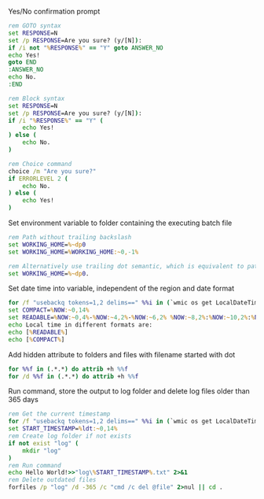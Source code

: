Yes/No confirmation prompt
```bat
rem GOTO syntax
set RESPONSE=N
set /p RESPONSE=Are you sure? (y/[N]): 
if /i not "%RESPONSE%" == "Y" goto ANSWER_NO
echo Yes!
goto END
:ANSWER_NO
echo No.
:END

rem Block syntax
set RESPONSE=N
set /p RESPONSE=Are you sure? (y/[N]): 
if /i "%RESPONSE%" == "Y" (
	echo Yes!
) else (
	echo No.
)

rem Choice command
choice /m "Are you sure?"
if ERRORLEVEL 2 (
	echo No.
) else (
	echo Yes!
)
```

Set environment variable to folder containing the executing batch file
```bat
rem Path without trailing backslash
set WORKING_HOME=%~dp0
set WORKING_HOME=%WORKING_HOME:~0,-1%

rem Alternatively use trailing dot semantic, which is equivalent to path without trailing backslash
set WORKING_HOME=%~dp0.
```

Set date time into variable, independent of the region and date format
```bat
for /f "usebackq tokens=1,2 delims==" %%i in (`wmic os get LocalDateTime /value 2^>nul`) do if '.%%i.'=='.LocalDateTime.' set NOW=%%j
set COMPACT=%NOW:~0,14%
set READABLE=%NOW:~0,4%-%NOW:~4,2%-%NOW:~6,2% %NOW:~8,2%:%NOW:~10,2%:%NOW:~12,2%
echo Local time in different formats are:
echo [%READABLE%]
echo [%COMPACT%]
```

Add hidden attribute to folders and files with filename started with dot
```bat
for %%f in (.*.*) do attrib +h %%f
for /d %%f in (.*.*) do attrib +h %%f
```

Run command, store the output to log folder and delete log files older than 365 days
```bat
rem Get the current timestamp
for /f "usebackq tokens=1,2 delims==" %%i in (`wmic os get LocalDateTime /value 2^>nul`) do if '.%%i.'=='.LocalDateTime.' set ldt=%%j
set START_TIMESTAMP=%ldt:~0,14%
rem Create log folder if not exists
if not exist "log" (
	mkdir "log"
)
rem Run command
echo Hello World!>>"log\%START_TIMESTAMP%.txt" 2>&1
rem Delete outdated files
forfiles /p "log" /d -365 /c "cmd /c del @file" 2>nul || cd .
```
